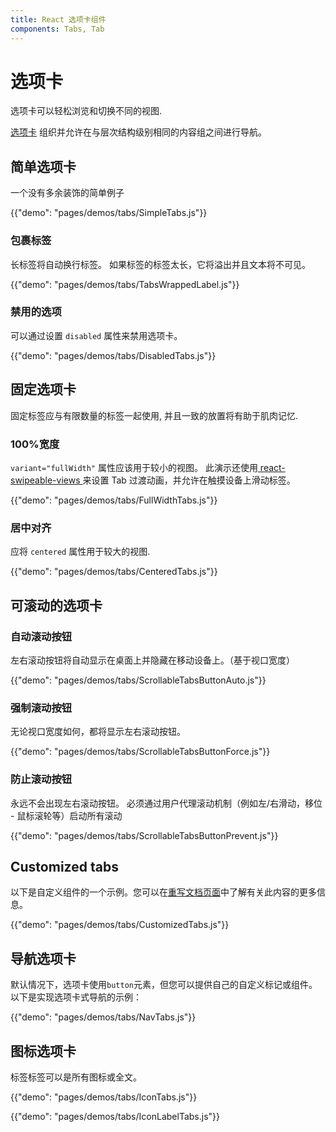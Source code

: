 ```yaml
---
title: React 选项卡组件
components: Tabs, Tab
---
```


# 选项卡

<p class="description">选项卡可以轻松浏览和切换不同的视图.</p>

[选项卡](https://material.io/design/components/tabs.html) 组织并允许在与层次结构级别相同的内容组之间进行导航。

## 简单选项卡

一个没有多余装饰的简单例子

{{"demo": "pages/demos/tabs/SimpleTabs.js"}}

### 包裹标签

长标签将自动换行标签。 如果标签的标签太长，它将溢出并且文本将不可见。

{{"demo": "pages/demos/tabs/TabsWrappedLabel.js"}}

### 禁用的选项

可以通过设置 ` disabled ` 属性来禁用选项卡。

{{"demo": "pages/demos/tabs/DisabledTabs.js"}}

## 固定选项卡

固定标签应与有限数量的标签一起使用, 并且一致的放置将有助于肌肉记忆.

### 100%宽度

`variant="fullWidth"` 属性应该用于较小的视图。 此演示还使用[ react-swipeable-views ](https://github.com/oliviertassinari/react-swipeable-views)来设置 Tab 过渡动画，并允许在触摸设备上滑动标签。

{{"demo": "pages/demos/tabs/FullWidthTabs.js"}}

### 居中对齐

应将 `centered` 属性用于较大的视图.

{{"demo": "pages/demos/tabs/CenteredTabs.js"}}

## 可滚动的选项卡

### 自动滚动按钮

左右滚动按钮将自动显示在桌面上并隐藏在移动设备上。（基于视口宽度）

{{"demo": "pages/demos/tabs/ScrollableTabsButtonAuto.js"}}

### 强制滚动按钮

无论视口宽度如何，都将显示左右滚动按钮。

{{"demo": "pages/demos/tabs/ScrollableTabsButtonForce.js"}}

### 防止滚动按钮

永远不会出现左右滚动按钮。 必须通过用户代理滚动机制（例如左/右滑动，移位 - 鼠标滚轮等）启动所有滚动

{{"demo": "pages/demos/tabs/ScrollableTabsButtonPrevent.js"}}

## Customized tabs

以下是自定义组件的一个示例。您可以在[重写文档页面](/customization/overrides/)中了解有关此内容的更多信息。

{{"demo": "pages/demos/tabs/CustomizedTabs.js"}}



## 导航选项卡

默认情况下，选项卡使用`button`元素，但您可以提供自己的自定义标记或组件。 以下是实现选项卡式导航的示例：

{{"demo": "pages/demos/tabs/NavTabs.js"}}

## 图标选项卡

标签标签可以是所有图标或全文。

{{"demo": "pages/demos/tabs/IconTabs.js"}}

{{"demo": "pages/demos/tabs/IconLabelTabs.js"}}
